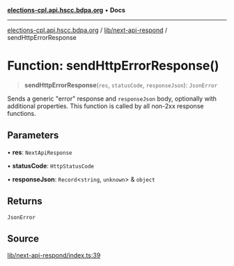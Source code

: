 [**elections-cpl.api.hscc.bdpa.org**](../../../README.md) • **Docs**

***

[elections-cpl.api.hscc.bdpa.org](../../../README.md) / [lib/next-api-respond](../README.md) / sendHttpErrorResponse

# Function: sendHttpErrorResponse()

> **sendHttpErrorResponse**(`res`, `statusCode`, `responseJson`): `JsonError`

Sends a generic "error" response and `responseJson` body, optionally with
additional properties. This function is called by all non-2xx response
functions.

## Parameters

• **res**: `NextApiResponse`

• **statusCode**: `HttpStatusCode`

• **responseJson**: `Record`\<`string`, `unknown`\> & `object`

## Returns

`JsonError`

## Source

[lib/next-api-respond/index.ts:39](https://github.com/nhscc/elections_cpl.api.hscc.bdpa.org/blob/46ed5b306a3fd199be2bd28706c3da03542c6da3/lib/next-api-respond/index.ts#L39)
